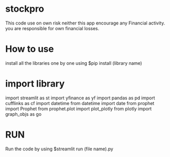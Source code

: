 # stockpro

This code use on own risk neither this app encourage any Financial activity.
you are responsible for own financial losses.

# How to use
install all the libraries one by one 
using $pip install (library name)

# import library
import streamlit as st 
import yfinance as yf
import pandas as pd
import cufflinks as cf 
import datetime 
from datetime import date
from prophet import Prophet
from prophet.plot import plot_plotly
from plotly import graph_objs as go



# RUN
Run the code by using
$streamlit run (file name).py
